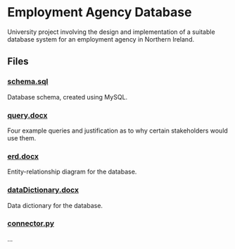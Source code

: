 # Employment Agency Database

University project involving the design and implementation of a suitable database system for an employment agency in Northern Ireland.

## Files

### [schema.sql](schema.sql)

Database schema, created using MySQL.

### [query.docx](query.docx)

Four example queries and justification as to why certain stakeholders would use them.

### [erd.docx](erd.docx)

Entity-relationship diagram for the database.

### [dataDictionary.docx](dataDictionary.docx)

Data dictionary for the database.

### [connector.py](connector.py)

...
